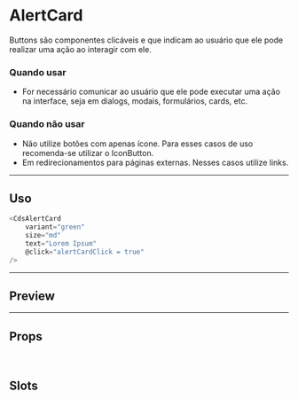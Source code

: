# AlertCard

Buttons são componentes clicáveis e que indicam ao usuário que ele pode realizar uma ação ao interagir com ele.

### Quando usar

- For necessário comunicar ao usuário que ele pode executar uma ação na interface,
  seja em dialogs, modais, formulários, cards, etc.

### Quando não usar

- Não utilize botões com apenas ícone. Para esses casos de uso recomenda-se utilizar o IconButton.
- Em redirecionamentos para páginas externas. Nesses casos utilize links.

---

## Uso

```js
<CdsAlertCard
	variant="green"
	size="md"
	text="Lorem Ipsum"
	@click="alertCardClick = true"
/>
```

---

## Preview

<PreviewBuilder
	:args
	:component="CdsAlertCard"
/>

---

## Props

<APITable
	name="AlertCard"
	section="props"
/>
<br>

## Slots

<APITable
	name="AlertCard"
	section="slots"
/>

<script setup>
import { ref } from 'vue';
import CdsAlertCard from '@/components/AlertCard.vue';

const args = ref({});
</script>
